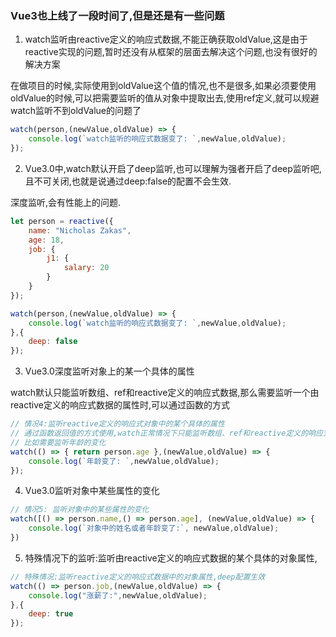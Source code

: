 ### Vue3也上线了一段时间了,但是还是有一些问题

1. watch监听由reactive定义的响应式数据,不能正确获取oldValue,这是由于reactive实现的问题,暂时还没有从框架的层面去解决这个问题,也没有很好的解决方案

在做项目的时候,实际使用到oldValue这个值的情况,也不是很多,如果必须要使用oldValue的时候,可以把需要监听的值从对象中提取出去,使用ref定义,就可以规避watch监听不到oldValue的问题了

```js
watch(person,(newValue,oldValue) => {
    console.log(`watch监听的响应式数据变了: `,newValue,oldValue);
});
```

2. Vue3.0中,watch默认开启了deep监听,也可以理解为强者开启了deep监听吧,且不可关闭,也就是说通过deep:false的配置不会生效.

深度监听,会有性能上的问题.

```js
let person = reactive({
    name: "Nicholas Zakas",
    age: 18,
    job: {
        j1: {
            salary: 20    
        }
    }
});

watch(person,(newValue,oldValue) => {
    console.log(`watch监听的响应式数据变了: `,newValue,oldValue);
},{
    deep: false
});
```

3. Vue3.0深度监听对象上的某一个具体的属性

watch默认只能监听数组、ref和reactive定义的响应式数据,那么需要监听一个由reactive定义的响应式数据的属性时,可以通过函数的方式

```js
// 情况4:监听reactive定义的响应式对象中的某个具体的属性
// 通过函数返回值的方式使用,watch正常情况下只能监听数组、ref和reactive定义的响应式数据
// 比如需要监听年龄的变化
watch(() => { return person.age },(newValue,oldValue) => {
    console.log(`年龄变了: `,newValue,oldValue);
});
```

4. Vue3.0监听对象中某些属性的变化

```js
// 情况5: 监听对象中的某些属性的变化
watch([() => person.name,() => person.age], (newValue,oldValue) => {
    console.log(`对象中的姓名或者年龄变了:`, newValue,oldValue);
})
```

5. 特殊情况下的监听:监听由reactive定义的响应式数据的某个具体的对象属性,

```js
// 特殊情况:监听reactive定义的响应式数据中的对象属性,deep配置生效
watch(() => person.job,(newValue,oldValue) => {
    console.log("涨薪了:",newValue,oldValue);
},{
    deep: true
});
```